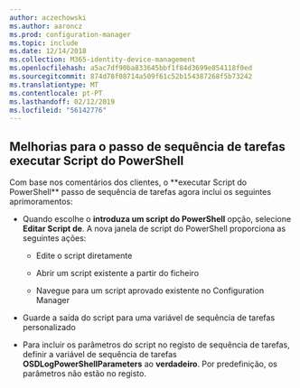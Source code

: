 ```yaml
---
author: aczechowski
ms.author: aaroncz
ms.prod: configuration-manager
ms.topic: include
ms.date: 12/14/2018
ms.collection: M365-identity-device-management
ms.openlocfilehash: a5ac7df90ba833645bbf1f84d3699e854118f0ed
ms.sourcegitcommit: 874d78f08714a509f61c52b154387268f5b73242
ms.translationtype: MT
ms.contentlocale: pt-PT
ms.lasthandoff: 02/12/2019
ms.locfileid: "56142776"
---
```

## <a name="bkmk_posh"></a> Melhorias para o passo de sequência de tarefas executar Script do PowerShell
<!--3556028 fka 1359389--> Com base nos comentários dos clientes, o **executar Script do PowerShell** passo de sequência de tarefas agora inclui os seguintes aprimoramentos:  

- Quando escolhe o **introduza um script do PowerShell** opção, selecione **Editar Script de**. A nova janela de script do PowerShell proporciona as seguintes ações:  

    - Edite o script diretamente  

    - Abrir um script existente a partir do ficheiro  

    - Navegue para um script aprovado existente no Configuration Manager

- Guarde a saída do script para uma variável de sequência de tarefas personalizado  

- Para incluir os parâmetros do script no registo de sequência de tarefas, definir a variável de sequência de tarefas **OSDLogPowerShellParameters** ao **verdadeiro**. Por predefinição, os parâmetros não estão no registo.  

